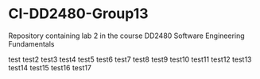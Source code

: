 # CI-DD2480-Group13
Repository containing lab 2 in the course DD2480 Software Engineering Fundamentals

test
test2
test3
test4
test5
test6
test7
test8
test9
test10
test11
test12
test13
test14
test15
test16
test17

